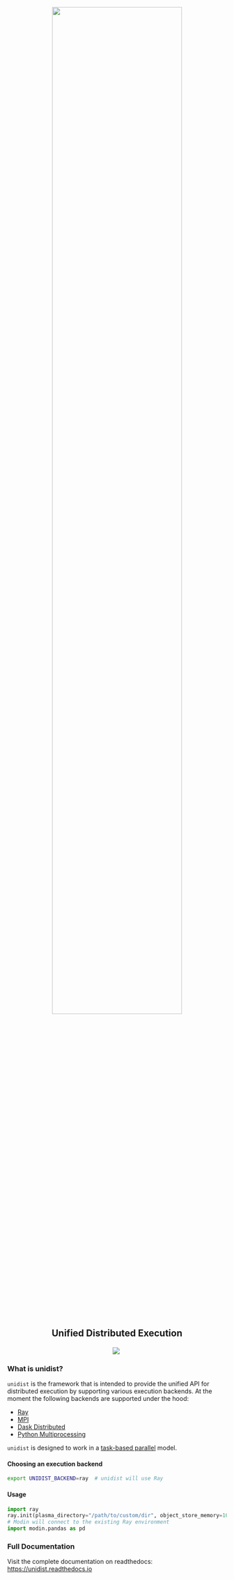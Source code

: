 <p align="center"><a href="https://unidist.readthedocs.io"><img width=77% alt="" src="https://github.com/modin-project/unidist/docs/img/unidist_logo.png?raw=true"></a></p>
<h2 align="center">Unified Distributed Execution</h2>

<p align="center">
<a href="https://github.com/modin-project/modin/actions"><img src="https://github.com/modin-project/modin/workflows/master/badge.svg" align="center"></a>
<a href="https://unidist.readthedocs.io/en/latest/?badge=latest"><img alt="" src="https://readthedocs.org/projects/unidist/badge/?version=latest" align="center"></a>
</p>

### What is unidist?

``unidist`` is the framework that is intended to provide the unified API for distributed execution by supporting various execution backends. At the moment the following backends are supported under the hood:

* [Ray](https://docs.ray.io/en/master/index.html)
* [MPI](https://www.mpi-forum.org/)
* [Dask Distributed](https://distributed.dask.org/en/latest/)
* [Python Multiprocessing](https://docs.python.org/3/library/multiprocessing.html)

``unidist`` is designed to work in a [task-based parallel](https://en.wikipedia.org/wiki/Task_parallelism) model.

#### Choosing an execution backend

```bash
export UNIDIST_BACKEND=ray  # unidist will use Ray
```

#### Usage

```python
import ray
ray.init(plasma_directory="/path/to/custom/dir", object_store_memory=10**10)
# Modin will connect to the existing Ray environment
import modin.pandas as pd
```

### Full Documentation

Visit the complete documentation on readthedocs: https://unidist.readthedocs.io
